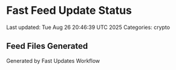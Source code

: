 # Fast Feed Update Status
Last updated: Tue Aug 26 20:46:39 UTC 2025
Categories: crypto

## Feed Files Generated

Generated by Fast Updates Workflow
